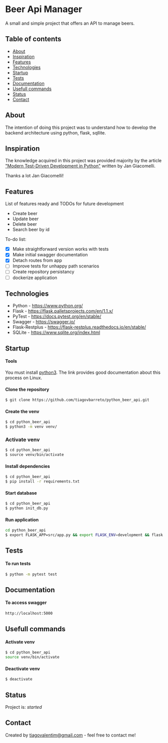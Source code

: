 # Beer Api Manager
A small and simple project that offers an API to manage beers. 

## Table of contents
* [About](#about)
* [Inspiration](#inspiration)
* [Features](#features)
* [Technologies](#technologies)
* [Startup](#startup)
* [Tests](#tests)
* [Documentation](#documentation)
* [Usefull commands](#usefull-commands)
* [Status](#status)
* [Contact](#contact)

## About
The intention of doing this project was to understand how to develop the backend architecture using python, flask, sqllite.

## Inspiration
The knowledge acquired in this project was provided majority by the article ["Modern Test-Driven Development in Python"](https://testdriven.io/blog/modern-tdd/) written by Jan Giacomelli. 

Thanks a lot Jan Giacomelli!

## Features
List of features ready and TODOs for future development
* Create beer
* Update beer
* Delete beer
* Search beer by id

To-do list:
- [X] Make straightforward version works with tests
- [X] Make initial swagger documentation  
- [X] Detach routes from app
- [ ] Improve tests for unhappy path scenarios
- [ ] Create repository persistancy
- [ ] dockerize application

## Technologies
* Python - https://www.python.org/
* Flask - https://flask.palletsprojects.com/en/1.1.x/
* PyTest - https://docs.pytest.org/en/stable/
* Swagger - https://swagger.io/
* Flask-Restplus - https://flask-restplus.readthedocs.io/en/stable/
* SQLite - https://www.sqlite.org/index.html

## Startup

#### Tools
You must install [python3](https://docs.python-guide.org/starting/install3/linux/). The link provides good documentation about this process on Linux.

#### Clone the repository
```sh
$ git clone https://github.com/tiagovbarreto/python_beer_api.git
```

#### Create the venv
```sh
$ cd python_beer_api
$ python3 -m venv venv/
```

### Activate venv
```sh
$ cd python_beer_api
$ source venv/bin/activate
```

#### Install dependencies
```sh
$ cd python_beer_api
$ pip install -r requirements.txt
```

#### Start database
```sh
$ cd python_beer_api
$ python init_db.py
```

#### Run application
```sh
cd python_beer_api
$ export FLASK_APP=src/app.py && export FLASK_ENV=development && flask run
```

## Tests
#### To run tests
```sh
$ python -m pytest test
```

## Documentation
#### To access swagger
```sh
http://localhost:5000
```

## Usefull commands
#### Activate venv
```sh
$ cd python_beer_api
source venv/bin/activate
```

#### Deactivate venv
```sh
$ deactivate
```

## Status
Project is: _started_

## Contact
Created by tiagovalentim@gmail.com - feel free to contact me!


